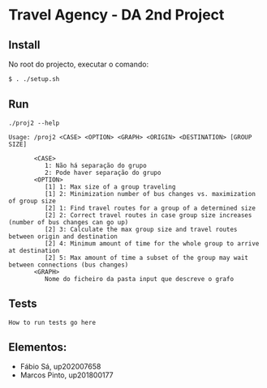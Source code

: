 # Travel Agency - DA 2nd Project

## Install

No root do projecto, executar o comando:

```bash
$ . ./setup.sh
```

## Run

```
./proj2 --help

Usage: /proj2 <CASE> <OPTION> <GRAPH> <ORIGIN> <DESTINATION> [GROUP SIZE]

       <CASE>
          1: Não há separação do grupo
          2: Pode haver separação do grupo
       <OPTION>
          [1] 1: Max size of a group traveling
          [1] 2: Minimization number of bus changes vs. maximization of group size
          [2] 1: Find travel routes for a group of a determined size
          [2] 2: Correct travel routes in case group size increases (number of bus changes can go up)
          [2] 3: Calculate the max group size and travel routes between origin and destination
          [2] 4: Minimum amount of time for the whole group to arrive at destination
          [2] 5: Max amount of time a subset of the group may wait between connections (bus changes)       
       <GRAPH>
          Nome do ficheiro da pasta input que descreve o grafo
```

## Tests

```
How to run tests go here
```

## Elementos:

- Fábio Sá, up202007658
- Marcos Pinto, up201800177
